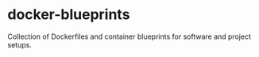 # docker-blueprints
Collection of Dockerfiles and container blueprints for software and project setups.

